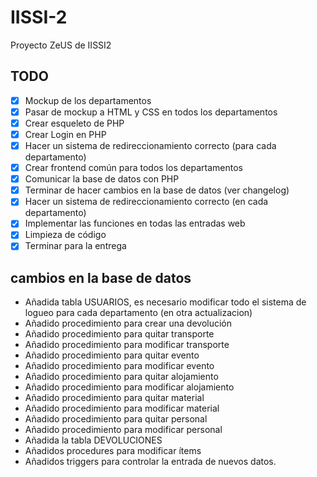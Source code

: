 # IISSI-2
Proyecto ZeUS de IISSI2

## TODO

- [x] Mockup de los departamentos
- [x] Pasar de mockup a HTML y CSS en todos los departamentos
- [x] Crear esqueleto de PHP
- [x] Crear Login en PHP
- [x] Hacer un sistema de redireccionamiento correcto (para cada departamento)
- [x] Crear frontend común para todos los departamentos 
- [x] Comunicar la base de datos con PHP
- [x] Terminar de hacer cambios en la base de datos (ver changelog)
- [x] Hacer un sistema de redireccionamiento correcto (en cada departamento)
- [x] Implementar las funciones en todas las entradas web
- [x] Limpieza de código
- [x] Terminar para la entrega

## cambios en la base de datos
- Añadida tabla USUARIOS, es necesario modificar todo el sistema de logueo para cada departamento (en otra actualizacion)
- Añadido procedimiento para crear una devolución
- Añadido procedimiento para quitar transporte
- Añadido procedimiento para modificar transporte
- Añadido procedimiento para quitar evento
- Añadido procedimiento para modificar evento
- Añadido procedimiento para quitar alojamiento
- Añadido procedimiento para modificar alojamiento
- Añadido procedimiento para quitar material
- Añadido procedimiento para modificar material
- Añadido procedimiento para quitar personal
- Añadido procedimiento para modificar personal
- Añadida la tabla DEVOLUCIONES
- Añadidos procedures para modificar ítems
- Añadidos triggers para controlar la entrada de nuevos datos.
